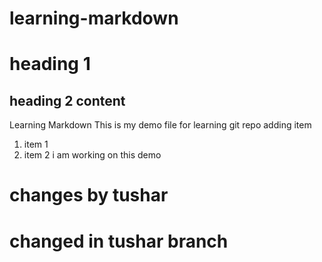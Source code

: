 # learning-markdown
# heading 1
## heading 2 content
Learning Markdown
This is my demo file for learning git repo
adding item
1. item 1
2. item 2
i am working on this demo 
# changes by tushar

# changed in tushar branch